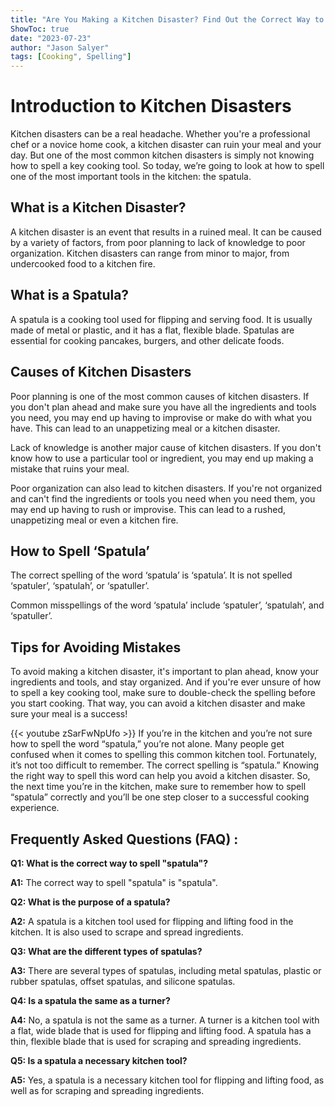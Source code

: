 ```yaml
---
title: "Are You Making a Kitchen Disaster? Find Out the Correct Way to Spell 'Spatula' Now!"
ShowToc: true 
date: "2023-07-23"
author: "Jason Salyer" 
tags: [Cooking", Spelling"]
---
```

# Introduction to Kitchen Disasters

Kitchen disasters can be a real headache. Whether you're a professional chef or a novice home cook, a kitchen disaster can ruin your meal and your day. But one of the most common kitchen disasters is simply not knowing how to spell a key cooking tool. So today, we’re going to look at how to spell one of the most important tools in the kitchen: the spatula.

## What is a Kitchen Disaster?

A kitchen disaster is an event that results in a ruined meal. It can be caused by a variety of factors, from poor planning to lack of knowledge to poor organization. Kitchen disasters can range from minor to major, from undercooked food to a kitchen fire.

## What is a Spatula?

A spatula is a cooking tool used for flipping and serving food. It is usually made of metal or plastic, and it has a flat, flexible blade. Spatulas are essential for cooking pancakes, burgers, and other delicate foods.

## Causes of Kitchen Disasters

Poor planning is one of the most common causes of kitchen disasters. If you don't plan ahead and make sure you have all the ingredients and tools you need, you may end up having to improvise or make do with what you have. This can lead to an unappetizing meal or a kitchen disaster.

Lack of knowledge is another major cause of kitchen disasters. If you don't know how to use a particular tool or ingredient, you may end up making a mistake that ruins your meal.

Poor organization can also lead to kitchen disasters. If you're not organized and can't find the ingredients or tools you need when you need them, you may end up having to rush or improvise. This can lead to a rushed, unappetizing meal or even a kitchen fire.

## How to Spell ‘Spatula’

The correct spelling of the word ‘spatula’ is ‘spatula’. It is not spelled ‘spatuler’, ‘spatulah’, or ‘spatuller’.

Common misspellings of the word ‘spatula’ include ‘spatuler’, ‘spatulah’, and ‘spatuller’.

## Tips for Avoiding Mistakes

To avoid making a kitchen disaster, it's important to plan ahead, know your ingredients and tools, and stay organized. And if you're ever unsure of how to spell a key cooking tool, make sure to double-check the spelling before you start cooking. That way, you can avoid a kitchen disaster and make sure your meal is a success!

{{< youtube zSarFwNpUfo >}} 
If you’re in the kitchen and you’re not sure how to spell the word “spatula,” you’re not alone. Many people get confused when it comes to spelling this common kitchen tool. Fortunately, it’s not too difficult to remember. The correct spelling is “spatula.” Knowing the right way to spell this word can help you avoid a kitchen disaster. So, the next time you’re in the kitchen, make sure to remember how to spell “spatula” correctly and you’ll be one step closer to a successful cooking experience.

## Frequently Asked Questions (FAQ) :
**Q1: What is the correct way to spell "spatula"?** 

**A1:** The correct way to spell "spatula" is "spatula".

**Q2: What is the purpose of a spatula?** 

**A2:** A spatula is a kitchen tool used for flipping and lifting food in the kitchen. It is also used to scrape and spread ingredients.

**Q3: What are the different types of spatulas?**

**A3:** There are several types of spatulas, including metal spatulas, plastic or rubber spatulas, offset spatulas, and silicone spatulas.

**Q4: Is a spatula the same as a turner?**

**A4:** No, a spatula is not the same as a turner. A turner is a kitchen tool with a flat, wide blade that is used for flipping and lifting food. A spatula has a thin, flexible blade that is used for scraping and spreading ingredients.

**Q5: Is a spatula a necessary kitchen tool?**

**A5:** Yes, a spatula is a necessary kitchen tool for flipping and lifting food, as well as for scraping and spreading ingredients.





